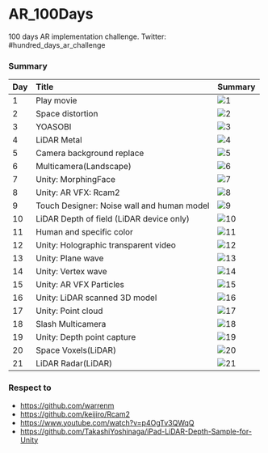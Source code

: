 # AR_100Days

100 days AR implementation challenge.
Twitter: #hundred_days_ar_challenge

### Summary

| Day | Title | Summary |
|:--|:--|:--|
| 1 | Play movie | ![1](https://user-images.githubusercontent.com/5768361/105378075-c9eeb180-5c4e-11eb-9692-d6d3d77928f6.gif) |
| 2 | Space distortion | ![2](https://user-images.githubusercontent.com/5768361/105388671-4a66df80-5c5a-11eb-96f8-2868b07e5dea.gif) |
| 3 | YOASOBI | ![3](https://user-images.githubusercontent.com/5768361/105378612-58633300-5c4f-11eb-9106-d4bc44872f78.gif) |
| 4 | LiDAR Metal | ![4](https://user-images.githubusercontent.com/5768361/105389074-c3663700-5c5a-11eb-8b84-4284e0f16528.gif) |
| 5 | Camera background replace | ![5](https://user-images.githubusercontent.com/5768361/105388944-97e34c80-5c5a-11eb-8574-1885899ae83f.gif) |
| 6 | Multicamera(Landscape) | ![6](https://user-images.githubusercontent.com/5768361/105389212-eee92180-5c5a-11eb-9b45-04bc707afada.gif) |
| 7 | Unity: MorphingFace | ![7](https://user-images.githubusercontent.com/5768361/105389851-af6f0500-5c5b-11eb-8de6-2d6998132484.gif) |
| 8 | Unity: AR VFX: Rcam2 | ![8](https://user-images.githubusercontent.com/5768361/105389418-2a83eb80-5c5b-11eb-8db6-174df26384d0.gif) |
| 9 | Touch Designer: Noise wall and human model | ![9](https://user-images.githubusercontent.com/5768361/105389940-d4fc0e80-5c5b-11eb-96e3-3fecbf0d0845.gif) |
| 10 | LiDAR Depth of field (LiDAR device only) | ![10](https://user-images.githubusercontent.com/5768361/105375683-459b2f00-5c4c-11eb-8723-9fa56c68c933.gif) |
| 11 | Human and specific color | ![11](https://user-images.githubusercontent.com/5768361/105375253-e9d0a600-5c4b-11eb-9cc1-3ec57d4c4d18.gif) |
| 12 | Unity: Holographic transparent video | ![12](https://user-images.githubusercontent.com/5768361/105374796-6ca53100-5c4b-11eb-94bd-51cb9f231311.gif) |
| 13 | Unity: Plane wave | ![13](https://user-images.githubusercontent.com/5768361/105374365-f7d1f700-5c4a-11eb-96fd-c880bf4644a3.gif) |
| 14 | Unity: Vertex wave | ![14](https://user-images.githubusercontent.com/5768361/105374203-c6f1c200-5c4a-11eb-950b-6093539e438f.gif) |
| 15 | Unity: AR VFX Particles | ![15](https://user-images.githubusercontent.com/5768361/105373609-35825000-5c4a-11eb-96f4-056d69b6eafc.gif) |
| 16 | Unity: LiDAR scanned 3D model | ![16](https://user-images.githubusercontent.com/5768361/105373326-e9cfa680-5c49-11eb-9f3f-6aa965daa8fa.gif) |
| 17 | Unity: Point cloud | ![17](https://user-images.githubusercontent.com/5768361/105372887-6ca43180-5c49-11eb-8585-37a5e2de41aa.gif) |
| 18 | Slash Multicamera | ![18](https://user-images.githubusercontent.com/5768361/105372479-fc95ab80-5c48-11eb-8041-68f4d608b310.gif) |
| 19 | Unity: Depth point capture | ![19](https://user-images.githubusercontent.com/5768361/105394383-d7149c00-5c60-11eb-9661-06d99b5e2766.gif) |
| 20 | Space Voxels(LiDAR) | ![20](https://user-images.githubusercontent.com/5768361/105576821-cf680b00-5db8-11eb-9873-0f85b48e173d.gif) |
| 21 | LiDAR Radar(LiDAR) | ![21](https://user-images.githubusercontent.com/5768361/105623735-5ff92680-5e5f-11eb-8e7f-2493a2d6a88a.gif) |

### Respect to
- https://github.com/warrenm
- https://github.com/keijiro/Rcam2
- https://www.youtube.com/watch?v=p4OgTv3QWqQ
- https://github.com/TakashiYoshinaga/iPad-LiDAR-Depth-Sample-for-Unity
